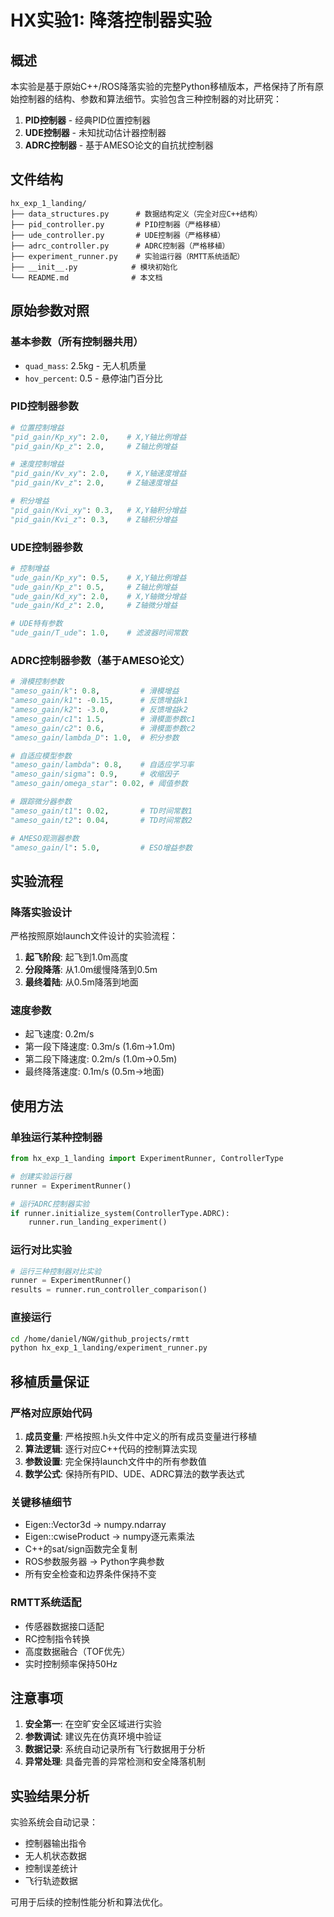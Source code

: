 # HX实验1: 降落控制器实验

## 概述

本实验是基于原始C++/ROS降落实验的完整Python移植版本，严格保持了所有原始控制器的结构、参数和算法细节。实验包含三种控制器的对比研究：

1. **PID控制器** - 经典PID位置控制器
2. **UDE控制器** - 未知扰动估计器控制器  
3. **ADRC控制器** - 基于AMESO论文的自抗扰控制器

## 文件结构

```
hx_exp_1_landing/
├── data_structures.py      # 数据结构定义（完全对应C++结构）
├── pid_controller.py       # PID控制器（严格移植）
├── ude_controller.py       # UDE控制器（严格移植）
├── adrc_controller.py      # ADRC控制器（严格移植）
├── experiment_runner.py    # 实验运行器（RMTT系统适配）
├── __init__.py            # 模块初始化
└── README.md              # 本文档
```

## 原始参数对照

### 基本参数（所有控制器共用）
- `quad_mass`: 2.5kg - 无人机质量
- `hov_percent`: 0.5 - 悬停油门百分比

### PID控制器参数
```python
# 位置控制增益
"pid_gain/Kp_xy": 2.0,    # X,Y轴比例增益
"pid_gain/Kp_z": 2.0,     # Z轴比例增益

# 速度控制增益  
"pid_gain/Kv_xy": 2.0,    # X,Y轴速度增益
"pid_gain/Kv_z": 2.0,     # Z轴速度增益

# 积分增益
"pid_gain/Kvi_xy": 0.3,   # X,Y轴积分增益
"pid_gain/Kvi_z": 0.3,    # Z轴积分增益
```

### UDE控制器参数  
```python
# 控制增益
"ude_gain/Kp_xy": 0.5,    # X,Y轴比例增益
"ude_gain/Kp_z": 0.5,     # Z轴比例增益
"ude_gain/Kd_xy": 2.0,    # X,Y轴微分增益
"ude_gain/Kd_z": 2.0,     # Z轴微分增益

# UDE特有参数
"ude_gain/T_ude": 1.0,    # 滤波器时间常数
```

### ADRC控制器参数（基于AMESO论文）
```python
# 滑模控制参数
"ameso_gain/k": 0.8,         # 滑模增益
"ameso_gain/k1": -0.15,      # 反馈增益k1
"ameso_gain/k2": -3.0,       # 反馈增益k2  
"ameso_gain/c1": 1.5,        # 滑模面参数c1
"ameso_gain/c2": 0.6,        # 滑模面参数c2
"ameso_gain/lambda_D": 1.0,  # 积分参数

# 自适应模型参数
"ameso_gain/lambda": 0.8,    # 自适应学习率
"ameso_gain/sigma": 0.9,     # 收缩因子
"ameso_gain/omega_star": 0.02, # 阈值参数

# 跟踪微分器参数
"ameso_gain/t1": 0.02,       # TD时间常数1
"ameso_gain/t2": 0.04,       # TD时间常数2

# AMESO观测器参数
"ameso_gain/l": 5.0,         # ESO增益参数
```

## 实验流程

### 降落实验设计
严格按照原始launch文件设计的实验流程：

1. **起飞阶段**: 起飞到1.0m高度
2. **分段降落**: 从1.0m缓慢降落到0.5m  
3. **最终着陆**: 从0.5m降落到地面

### 速度参数
- 起飞速度: 0.2m/s
- 第一段下降速度: 0.3m/s (1.6m→1.0m)
- 第二段下降速度: 0.2m/s (1.0m→0.5m)  
- 最终降落速度: 0.1m/s (0.5m→地面)

## 使用方法

### 单独运行某种控制器
```python
from hx_exp_1_landing import ExperimentRunner, ControllerType

# 创建实验运行器
runner = ExperimentRunner()

# 运行ADRC控制器实验
if runner.initialize_system(ControllerType.ADRC):
    runner.run_landing_experiment()
```

### 运行对比实验
```python
# 运行三种控制器对比实验
runner = ExperimentRunner()
results = runner.run_controller_comparison()
```

### 直接运行
```bash
cd /home/daniel/NGW/github_projects/rmtt
python hx_exp_1_landing/experiment_runner.py
```

## 移植质量保证

### 严格对应原始代码
1. **成员变量**: 严格按照.h头文件中定义的所有成员变量进行移植
2. **算法逻辑**: 逐行对应C++代码的控制算法实现
3. **参数设置**: 完全保持launch文件中的所有参数值
4. **数学公式**: 保持所有PID、UDE、ADRC算法的数学表达式

### 关键移植细节
- Eigen::Vector3d → numpy.ndarray
- Eigen::cwiseProduct → numpy逐元素乘法
- C++的sat/sign函数完全复制
- ROS参数服务器 → Python字典参数
- 所有安全检查和边界条件保持不变

### RMTT系统适配
- 传感器数据接口适配
- RC控制指令转换
- 高度数据融合（TOF优先）
- 实时控制频率保持50Hz

## 注意事项

1. **安全第一**: 在空旷安全区域进行实验
2. **参数调试**: 建议先在仿真环境中验证
3. **数据记录**: 系统自动记录所有飞行数据用于分析
4. **异常处理**: 具备完善的异常检测和安全降落机制

## 实验结果分析

实验系统会自动记录：
- 控制器输出指令
- 无人机状态数据  
- 控制误差统计
- 飞行轨迹数据

可用于后续的控制性能分析和算法优化。